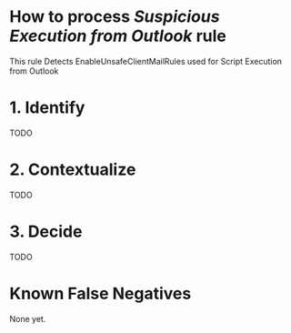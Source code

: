 # How to process *Suspicious Execution from Outlook* rule
This rule Detects EnableUnsafeClientMailRules used for Script Execution from Outlook

# 1. Identify
TODO

# 2. Contextualize
TODO

# 3. Decide
TODO

# Known False Negatives
None yet.
